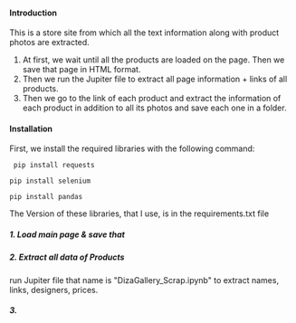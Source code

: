 #### Introduction

This is a store site from which all the text information along with product photos are extracted.

1. At first, we wait until all the products are loaded on the page.
   Then we save that page in HTML format.
2. Then we run the Jupiter file to extract all page information + links of all products.
3. Then we go to the link of each product and extract the information of each product in addition to all its photos and save each one in a folder.

#### Installation

First, we install the required libraries with the following command:

` pip install requests` 

`pip install selenium`

`pip install pandas `

The Version of these libraries, that I use, is in the requirements.txt file

##### 1. Load main page & save that

##### 2. Extract all data of Products

 run Jupiter file that name is "DizaGallery_Scrap.ipynb" to extract names, links, designers, prices.

##### 3. 
